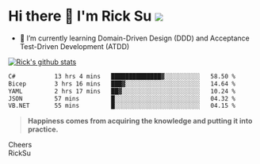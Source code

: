 # Hi there 👋 I'm Rick Su ![](https://komarev.com/ghpvc/?username=ricksu978)
<!--
**ricksu978/ricksu978** is a ✨ _special_ ✨ repository because its `README.md` (this file) appears on your GitHub profile.

Here are some ideas to get you started:

- 🔭 I’m currently working on ...
-->
- 🌱 I’m currently learning Domain-Driven Design (DDD) and Acceptance Test-Driven Development (ATDD)
<!--
- 👯 I’m looking to collaborate on ...
- 🤔 I’m looking for help with ...
- 💬 Ask me about ...
- 📫 How to reach me: ...
- 😄 Pronouns: ...
- ⚡ Fun fact: ...
-->
[![Rick's github stats](https://github-readme-stats.vercel.app/api?username=ricksu978&theme=dark)](https://github.com/ricksu978/ricksu978)

<!--START_SECTION:waka-->

```txt
C#           13 hrs 4 mins   ██████████████▓░░░░░░░░░░   58.50 %
Bicep        3 hrs 16 mins   ███▓░░░░░░░░░░░░░░░░░░░░░   14.64 %
YAML         2 hrs 17 mins   ██▓░░░░░░░░░░░░░░░░░░░░░░   10.24 %
JSON         57 mins         █░░░░░░░░░░░░░░░░░░░░░░░░   04.32 %
VB.NET       55 mins         █░░░░░░░░░░░░░░░░░░░░░░░░   04.15 %
```

<!--END_SECTION:waka-->

> **Happiness comes from acquiring the knowledge and putting it into practice.**

Cheers  
RickSu 
